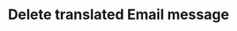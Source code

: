 ---
title: Delete translated Email message
excerpt: The method is used for deleting the translation of the basic Email message.
api:
  file: yespoio.json
  operationId: deleteEmail_1
deprecated: false
hidden: false
metadata:
  title: ''
  description: ''
  robots: index
next:
  description: ''
---